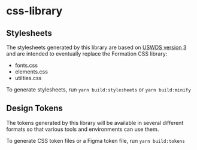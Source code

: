 # css-library

## Stylesheets

The stylesheets generated by this library are based on [USWDS version 3](https://github.com/uswds/uswds) and are intended to eventually replace the Formation CSS library:

- fonts.css
- elements.css
- utilties.css

To generate stylesheets, run `yarn build:stylesheets` or `yarn build:minify`

## Design Tokens

The tokens generated by this library will be available in several different formats so that various tools and environments can use them.

To generate CSS token files or a Figma token file, run `yarn build:tokens`